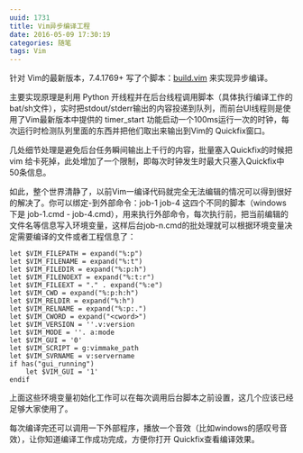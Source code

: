 ```yaml
---
uuid: 1731
title: Vim异步编译工程
date: 2016-05-09 17:30:19
categories: 随笔
tags: Vim
---
```

针对 Vim的最新版本，7.4.1769+ 写了个脚本：[build.vim](https://github.com/skywind3000/vim/blob/master/asc/build.vim) 来实现异步编译。

主要实现原理是利用 Python 开线程并在后台线程调用脚本（具体执行编译工作的bat/sh文件），实时把stdout/stderr输出的内容投递到队列，而前台UI线程则是使用了Vim最新版本中提供的 timer_start 功能启动一个100ms运行一次的时钟，每次运行时检测队列里面的东西并把他们取出来输出到Vim的 Quickfix窗口。

几处细节处理是避免后台任务瞬间输出上千行的内容，批量塞入Quickfix的时候把vim 给卡死掉，此处增加了一个限制，即每次时钟发生时最大只塞入Quickfix中50条信息。

如此，整个世界清静了，以前Vim一编译代码就完全无法编辑的情况可以得到很好的解决了。你可以绑定-到外部命令：job-1 job-4 这四个不同的脚本（windows下是 job-1.cmd - job-4.cmd），用来执行外部命令，每次执行前，把当前编辑的文件名等信息写入环境变量，这样后台job-n.cmd的批处理就可以根据环境变量决定需要编译的文件或者工程信息了：

    let $VIM_FILEPATH = expand("%:p")
    let $VIM_FILENAME = expand("%:t")
    let $VIM_FILEDIR = expand("%:p:h")
    let $VIM_FILENOEXT = expand("%:t:r")
    let $VIM_FILEEXT = "." . expand("%:e")
    let $VIM_CWD = expand("%:p:h:h")
    let $VIM_RELDIR = expand("%:h")
    let $VIM_RELNAME = expand("%:p:.")
    let $VIM_CWORD = expand("<cword>")
    let $VIM_VERSION = ''.v:version
    let $VIM_MODE = ''. a:mode
    let $VIM_GUI = '0'
    let $VIM_SCRIPT = g:vimmake_path
    let $VIM_SVRNAME = v:servername
    if has("gui_running")
        let $VIM_GUI = '1'
    endif

上面这些环境变量初始化工作可以在每次调用后台脚本之前设置，这几个应该已经足够大家使用了。

每次编译完还可以调用一下外部程序，播放一个音效（比如windows的感叹号音效），让你知道编译工作成功完成，方便你打开 Quickfix查看编译效果。

